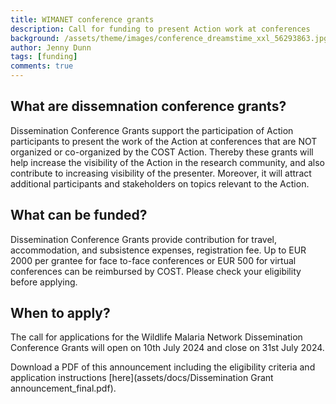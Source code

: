 ```yaml
---
title: WIMANET conference grants
description: Call for funding to present Action work at conferences
background: /assets/theme/images/conference_dreamstime_xxl_56293863.jpg
author: Jenny Dunn
tags: [funding]
comments: true
---
```


## What are dissemnation conference grants?
Dissemination Conference Grants support the participation of Action participants to present the work of the Action at conferences that are NOT organized or co-organized by the COST Action. Thereby these grants will help increase the visibility of the Action in the research community, and also contribute to increasing visibility of the presenter. Moreover, it will attract additional participants and stakeholders on topics relevant to the Action.

## What can be funded?
Dissemination Conference Grants provide contribution for travel, accommodation, and subsistence expenses, registration fee. Up to EUR 2000 per grantee for face to-face conferences or EUR 500 for virtual conferences can be reimbursed by COST. Please check your eligibility before applying.

## When to apply?
The call for applications for the Wildlife Malaria Network Dissemination Conference Grants will open on 10th July 2024 and close on 31st July 2024.

Download a PDF of this announcement including the eligibility criteria and application instructions [here](assets/docs/Dissemination Grant announcement_final.pdf).
